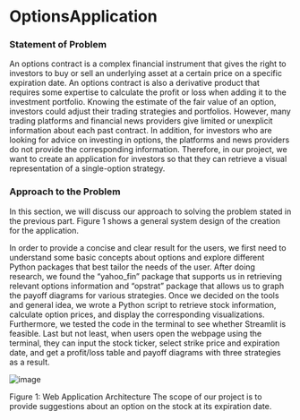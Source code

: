 # OptionsApplication

### Statement of Problem
An options contract is a complex financial instrument that gives the right to investors to buy or sell an underlying asset at a certain price on a specific expiration date. An options contract is also a derivative product that requires some expertise to calculate the profit or loss when adding it to the investment portfolio. Knowing the estimate of the fair value of an option, investors could adjust their trading strategies and portfolios. However, many trading platforms and financial news providers give limited or unexplicit information about each past contract. In addition, for investors who are looking for advice on investing in options, the platforms and news providers do not provide the corresponding information. Therefore, in our project, we want to create an application for investors so that they can retrieve a visual representation of a single-option strategy. 

### Approach to the Problem
In this section, we will discuss our approach to solving the problem stated in the previous part. Figure 1 shows a general system design of the creation for the application.

In order to provide a concise and clear result for the users, we first need to understand some basic concepts about options and explore different Python packages that best tailor the needs of the user. After doing research, we found the “yahoo_fin” package that supports us in retrieving relevant options information and “opstrat” package that allows us to graph the payoff diagrams for various strategies. Once we decided on the tools and general idea, we wrote a Python script to retrieve stock information, calculate option prices, and display the corresponding visualizations. Furthermore, we tested the code in the terminal to see whether Streamlit is feasible. Last but not least, when users open the webpage using the terminal, they can input the stock ticker, select strike price and expiration date, and get a profit/loss table and payoff diagrams with three strategies as a result. 

![image](https://github.com/user-attachments/assets/240491c5-8b62-46d0-96f6-289d78198a2b)

Figure 1: Web Application Architecture
The scope of our project is to provide suggestions about an option on the stock at its expiration date. 

